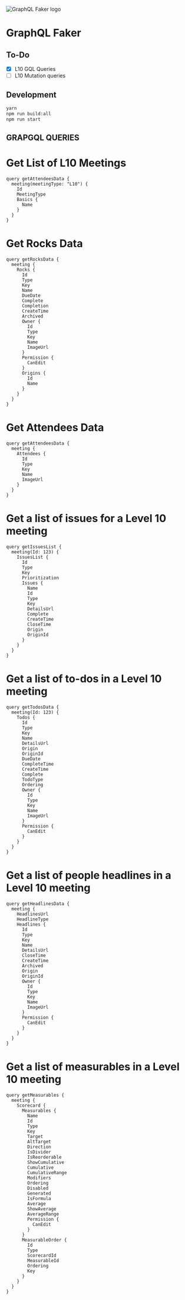![GraphQL Faker logo](./docs/faker-logo-text.png)

# GraphQL Faker
## To-Do
- [x] L10 GQL Queries
- [ ] L10 Mutation queries

## Development

```sh
yarn
npm run build:all
npm run start
```



## GRAPGQL QUERIES
# Get List of L10 Meetings
```
query getAttendeesData {
  meeting(meetingType: "L10") {
  	Id
    MeetingType
    Basics {
      Name
    }
  }
}
```

# Get Rocks Data
```
query getRocksData {
  meeting {
    Rocks {
      Id
      Type
      Key
      Name
      DueDate
      Complete
      Completion
      CreateTime
      Archived
      Owner {
        Id
        Type
        Key
        Name
        ImageUrl
      }
      Permission {
        CanEdit
      }
      Origins {
        Id
        Name
      }
    }
  }
}
```

# Get Attendees Data
```
query getAttendeesData {
  meeting {
  	Attendees {
  	  Id
  	  Type
  	  Key
  	  Name
  	  ImageUrl
  	}
  }
}
```

# Get a list of issues for a Level 10 meeting
```
query getIssuesList {
  meeting(Id: 123) {
  	IssuesList {
  	  Id
  	  Type
  	  Key
  	  Prioritization
      Issues {
        Name
        Id
        Type
        Key
        DetailsUrl
        Complete
        CreateTime
        CloseTime
        Origin
        OriginId
      }
  	}
  }
}
```

# Get a list of to-dos in a Level 10 meeting
```
query getTodosData {
  meeting(Id: 123) {
  	Todos {
  	  Id
  	  Type
  	  Key
  	  Name
  	  DetailsUrl
  	  Origin
  	  OriginId
  	  DueDate
  	  CompleteTime
  	  CreateTime
  	  Complete
  	  TodoType
  	  Ordering
      Owner {
        Id
        Type
        Key
        Name
        ImageUrl
      }
      Permission {
        CanEdit
      }
  	}
  }
}
```

# Get a list of people headlines in a Level 10 meeting
```
query getHeadlinesData {
  meeting {
    HeadlinesUrl
    HeadlineType
  	Headlines {
  	  Id
  	  Type
  	  Key
  	  Name
  	  DetailsUrl
  	  CloseTime
  	  CreateTime
  	  Archived
  	  Origin
  	  OriginId
      Owner {
        Id
        Type
        Key
        Name
        ImageUrl
      }
      Permission {
        CanEdit
      }
  	}
  }
}
```

# Get a list of measurables in a Level 10 meeting
```
query getMeasurables {
  meeting {
    Scorecard {
      Measurables {
        Name
        Id
        Type
        Key
        Target
        AltTarget
        Direction
        IsDivider
        IsReorderable
        ShowCumulative
        Cumulative
        CumulativeRange
        Modifiers
        Ordering
        Disabled
        Generated
        IsFormula
        Average
        ShowAverage
        AverageRange
        Permission {
          CanEdit
        }
      }
      MeasurableOrder {
        Id
        Type
        ScorecardId
        MeasurableId
        Ordering
        Key
      }
    }
  }
}
```
